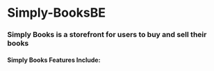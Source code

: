 # Simply-BooksBE

<h3>Simply Books is a storefront for users to buy and sell their books</h3>
<h4>Simply Books Features Include:</h4>
